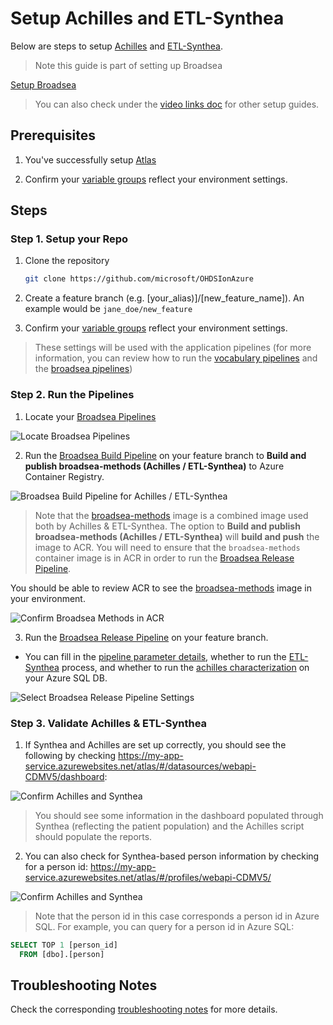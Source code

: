 # Setup Achilles and ETL-Synthea

Below are steps to setup [Achilles](https://github.com/OHDSI/Achilles) and [ETL-Synthea](https://github.com/OHDSI/ETL-Synthea).

> Note this guide is part of setting up Broadsea

[Setup Broadsea](https://user-images.githubusercontent.com/2498998/165582632-a5cefdd5-8b84-424b-9f83-4453ab1760d4.mp4)

> You can also check under the [video links doc](/docs/video_links.md) for other setup guides.

## Prerequisites
  
1. You've successfully setup [Atlas](/docs/setup/setup_atlas_webapi.md)

2. Confirm your [variable groups](/docs/update_your_variables.md#3-omop-environment-settings-vg) reflect your environment settings.

## Steps

### Step 1. Setup your Repo

1. Clone the repository

    ```bash
    git clone https://github.com/microsoft/OHDSIonAzure
    ```

2. Create a feature branch (e.g. [your_alias)]/[new_feature_name]). An example would be `jane_doe/new_feature`

3. Confirm your [variable groups](/docs/update_your_variables.md) reflect your environment settings.

> These settings will be used with the application pipelines (for more information, you can review how to run the [vocabulary pipelines](/pipelines/README.md/#vocabulary-pipelines) and the [broadsea pipelines](/pipelines/README.md/#broadsea-pipelines))

### Step 2. Run the Pipelines

1. Locate your [Broadsea Pipelines](/pipelines/README.md/#broadsea-pipelines)

![Locate Broadsea Pipelines](/docs/media/run_broadsea_pipeline_0.png)

2. Run the [Broadsea Build Pipeline](/pipelines/README.md/#broadsea-build-pipeline) on your feature branch to **Build and publish broadsea-methods (Achilles / ETL-Synthea)** to Azure Container Registry.

![Broadsea Build Pipeline for Achilles / ETL-Synthea](/docs/media/broadsea_build_pipeline_achilles_etl_synthea.png)

> Note that the [broadsea-methods](/apps/broadsea-methods/README.md) image is a combined image used both by Achilles & ETL-Synthea. The option to **Build and publish broadsea-methods (Achilles / ETL-Synthea)** will **build and push** the image to ACR. You will need to ensure that the `broadsea-methods` container image is in ACR in order to run the [Broadsea Release Pipeline](/pipelines/README.md/#broadsea-release-pipeline).

You should be able to review ACR to see the [broadsea-methods](/apps/broadsea-methods/README.md) image in your environment.

![Confirm Broadsea Methods in ACR](/docs/media/confirm_acr_broadsea_methods_1.png)

3. Run the [Broadsea Release Pipeline](/pipelines/README.md/#broadsea-release-pipeline) on your feature branch.

- You can fill in the [pipeline parameter details](/pipelines/README.md/#broadsea-release-pipeline-parameters), whether to run the [ETL-Synthea](/apps/broadsea-methods/README.md/#synthea-etl) process, and whether to run the [achilles characterization](/apps/broadsea-methods/README.md/#achilles) on your Azure SQL DB.

![Select Broadsea Release Pipeline Settings](/docs/media/broadsea_release_pipeline_achilles_etl_synthea_1.png)

### Step 3. Validate Achilles & ETL-Synthea

1. If Synthea and Achilles are set up correctly, you should see the following by checking https://my-app-service.azurewebsites.net/atlas/#/datasources/webapi-CDMV5/dashboard:

![Confirm Achilles and Synthea](/docs/media/confirm_achilles_synthea_1.png)

> You should see some information in the dashboard populated through Synthea (reflecting the patient population) and the Achilles script should populate the reports.

2. You can also check for Synthea-based person information by checking for a person id: https://my-app-service.azurewebsites.net/atlas/#/profiles/webapi-CDMV5/

![Confirm Achilles and Synthea](/docs/media/confirm_achilles_synthea_2.png)

> Note that the person id in this case corresponds a person id in Azure SQL.  For example, you can query for a person id in Azure SQL:

```sql
SELECT TOP 1 [person_id]
  FROM [dbo].[person]
```

## Troubleshooting Notes

Check the corresponding [troubleshooting notes](/docs/troubleshooting/troubleshooting_achilles_synthea.md) for more details.

